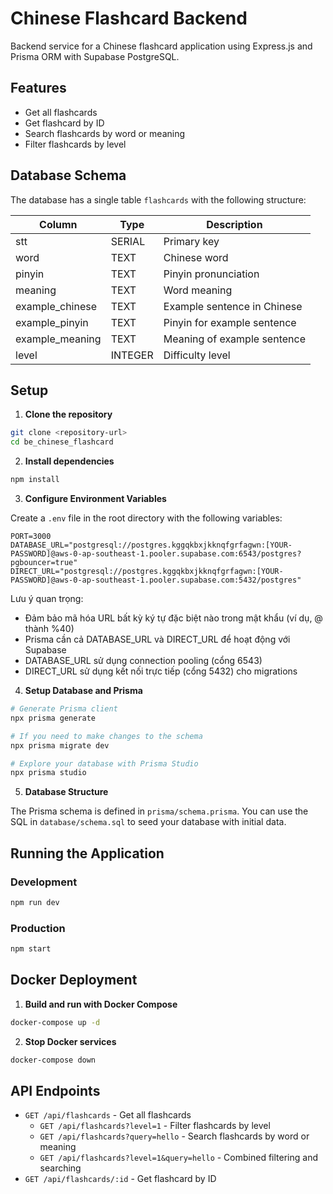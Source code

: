 # Chinese Flashcard Backend

Backend service for a Chinese flashcard application using Express.js and Prisma ORM with Supabase PostgreSQL.

## Features

- Get all flashcards
- Get flashcard by ID
- Search flashcards by word or meaning
- Filter flashcards by level

## Database Schema

The database has a single table `flashcards` with the following structure:

| Column          | Type    | Description                 |
|-----------------|---------|----------------------------|
| stt             | SERIAL  | Primary key                |
| word            | TEXT    | Chinese word               |
| pinyin          | TEXT    | Pinyin pronunciation       |
| meaning         | TEXT    | Word meaning               |
| example_chinese | TEXT    | Example sentence in Chinese|
| example_pinyin  | TEXT    | Pinyin for example sentence|
| example_meaning | TEXT    | Meaning of example sentence|
| level           | INTEGER | Difficulty level           |

## Setup

1. **Clone the repository**

```bash
git clone <repository-url>
cd be_chinese_flashcard
```

2. **Install dependencies**

```bash
npm install
```

3. **Configure Environment Variables**

Create a `.env` file in the root directory with the following variables:

```
PORT=3000
DATABASE_URL="postgresql://postgres.kggqkbxjkknqfgrfagwn:[YOUR-PASSWORD]@aws-0-ap-southeast-1.pooler.supabase.com:6543/postgres?pgbouncer=true"
DIRECT_URL="postgresql://postgres.kggqkbxjkknqfgrfagwn:[YOUR-PASSWORD]@aws-0-ap-southeast-1.pooler.supabase.com:5432/postgres"
```

Lưu ý quan trọng: 
- Đảm bảo mã hóa URL bất kỳ ký tự đặc biệt nào trong mật khẩu (ví dụ, @ thành %40)
- Prisma cần cả DATABASE_URL và DIRECT_URL để hoạt động với Supabase
- DATABASE_URL sử dụng connection pooling (cổng 6543)
- DIRECT_URL sử dụng kết nối trực tiếp (cổng 5432) cho migrations

4. **Setup Database and Prisma**

```bash
# Generate Prisma client
npx prisma generate

# If you need to make changes to the schema
npx prisma migrate dev

# Explore your database with Prisma Studio
npx prisma studio
```

5. **Database Structure**

The Prisma schema is defined in `prisma/schema.prisma`. You can use the SQL in `database/schema.sql` to seed your database with initial data.

## Running the Application

### Development

```bash
npm run dev
```

### Production

```bash
npm start
```

## Docker Deployment

1. **Build and run with Docker Compose**

```bash
docker-compose up -d
```

2. **Stop Docker services**

```bash
docker-compose down
```

## API Endpoints

- `GET /api/flashcards` - Get all flashcards
  - `GET /api/flashcards?level=1` - Filter flashcards by level
  - `GET /api/flashcards?query=hello` - Search flashcards by word or meaning
  - `GET /api/flashcards?level=1&query=hello` - Combined filtering and searching
- `GET /api/flashcards/:id` - Get flashcard by ID 